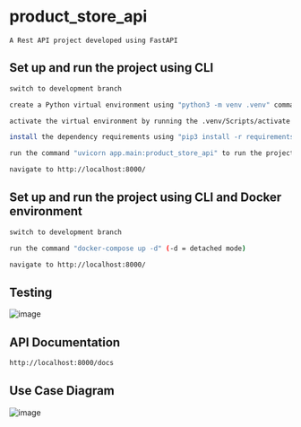 # product_store_api
```
A Rest API project developed using FastAPI
```
## Set up and run the project using CLI

```sh
switch to development branch
```

```sh
create a Python virtual environment using "python3 -m venv .venv" command
```

```sh
activate the virtual environment by running the .venv/Scripts/activate
```

```sh
install the dependency requirements using "pip3 install -r requirements.txt" command
```

```sh
run the command "uvicorn app.main:product_store_api" to run the project
```

```sh
navigate to http://localhost:8000/
```



## Set up and run the project using CLI and Docker environment

```sh
switch to development branch
```


```sh
run the command "docker-compose up -d" (-d = detached mode)
```

```sh
navigate to http://localhost:8000/
```

## Testing

![image](https://github.com/rusirudilsh/product_store_api/assets/12104625/870ab28c-a39d-4947-81f3-f7629ce0575b)


## API Documentation

```sh
http://localhost:8000/docs

```

## Use Case Diagram
![image](https://github.com/rusirudilsh/product_store_api/assets/12104625/258797ef-799e-4f3b-a4fc-2d0461f0ecbc)





